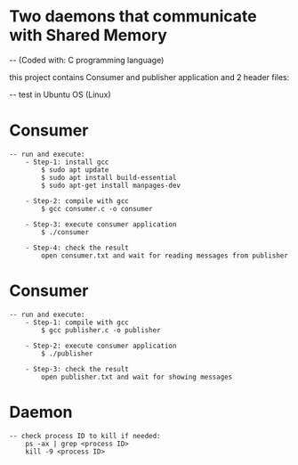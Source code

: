 # Two daemons that communicate with Shared Memory

-- (Coded with: C programming language)

this project contains Consumer and publisher application and 2 header files:

-- test in Ubuntu OS (Linux)

# Consumer
    -- run and execute:
        - Step-1: install gcc
            $ sudo apt update
            $ sudo apt install build-essential
            $ sudo apt-get install manpages-dev

        - Step-2: compile with gcc
            $ gcc consumer.c -o consumer

        - Step-3: execute consumer application
            $ ./consumer

        - Step-4: check the result
            open consumer.txt and wait for reading messages from publisher

# Consumer
    -- run and execute:
        - Step-1: compile with gcc
            $ gcc publisher.c -o publisher

        - Step-2: execute consumer application
            $ ./publisher

        - Step-3: check the result
            open publisher.txt and wait for showing messages

# Daemon
    -- check process ID to kill if needed:
        ps -ax | grep <process ID>
        kill -9 <process ID>
